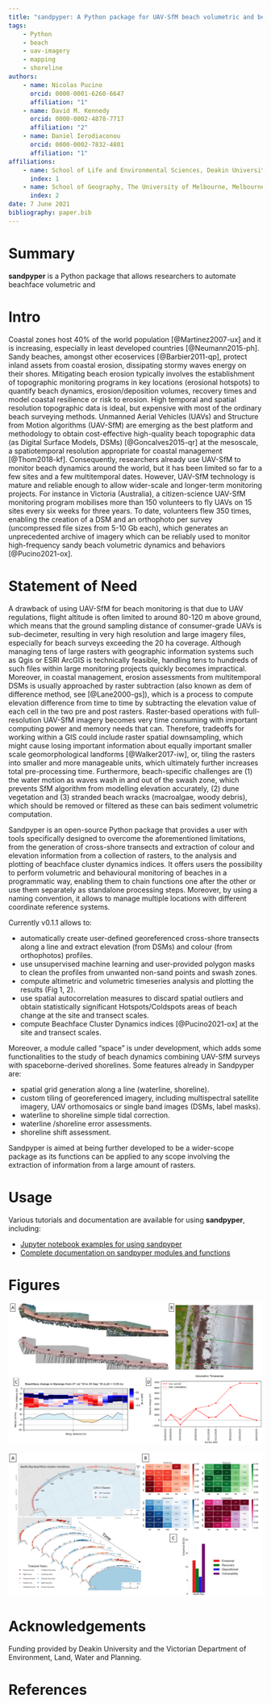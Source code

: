 ```yaml
---
title: "sandpyper: A Python package for UAV-SfM beach volumetric and behavioural analysis"
tags:
    - Python
    - beach
    - uav-imagery
    - mapping
    - shoreline
authors:
    - name: Nicolas Pucino
      orcid: 0000-0001-6260-6647
      affiliation: "1"
    - name: David M. Kennedy
      orcid: 0000-0002-4878-7717
      affiliation: "2"
    - name: Daniel Ierodiaconou
      orcid: 0000-0002-7832-4801
      affiliation: "1"
affiliations:
    - name: School of Life and Environmental Sciences, Deakin University, Warrnambool, 3280, Australia
      index: 1
    - name: School of Geography, The University of Melbourne, Melbourne, 3010, Australia
      index: 2
date: 7 June 2021
bibliography: paper.bib
---
```


# Summary

**sandpyper** is a Python package that allows researchers to automate beachface volumetric and 

# Intro

Coastal zones host 40% of the world population [@Martinez2007-ux]  and it is increasing, especially in least developed countries [@Neumann2015-ph]. Sandy beaches, amongst other ecoservices [@Barbier2011-qp], protect inland assets from coastal erosion, dissipating stormy waves energy on their shores. Mitigating beach erosion typically involves the establishment of topographic monitoring programs in key locations (erosional hotspots) to quantify beach dynamics, erosion/deposition volumes, recovery times and model coastal resilience or risk to erosion. High temporal and spatial resolution topographic data is ideal, but expensive with most of the ordinary beach surveying methods.
Unmanned Aerial Vehicles (UAVs) and Structure from Motion algorithms (UAV-SfM) are emerging as the best platform and methodology to obtain cost-effective high-quality beach topographic data (as Digital Surface Models, DSMs) [@Goncalves2015-qr] at the mesoscale, a spatiotemporal resolution appropriate for coastal management [@Thom2018-kf]. Consequently, researchers already use UAV-SfM to monitor beach dynamics around the world, but it has been limited so far to a few sites and a few multitemporal dates. However, UAV-SfM technology is mature and reliable enough to allow wider-scale and longer-term monitoring projects.
For instance in Victoria (Australia), a citizen-science UAV-SfM monitoring program mobilises more than 150 volunteers to fly UAVs on 15 sites every six weeks for three years. To date, volunteers flew 350 times, enabling the creation of a DSM and an orthophoto per survey (uncompressed file sizes from 5-10 Gb each), which generates an unprecedented archive of imagery which can be reliably used to monitor high-frequency sandy beach volumetric dynamics and behaviors [@Pucino2021-ox].

# Statement of Need

A drawback of using UAV-SfM for beach monitoring is that due to UAV regulations, flight altitude is often limited to around 80-120 m above ground, which means that the ground sampling distance of consumer-grade UAVs is sub-decimeter, resulting in very high resolution and large imagery files, especially for beach surveys exceeding the 20 ha coverage. Although managing tens of large rasters with geographic information systems such as Qgis or ESRI ArcGIS is technically feasible, handling tens to hundreds of such files within large monitoring projects quickly becomes impractical.
Moreover, in coastal management, erosion assessments from multitemporal DSMs is usually approached by raster subtraction (also known as dem of difference method, see [@Lane2000-gs]), which is a process to compute elevation difference from time to time by subtracting the elevation value of each cell in the two pre and post rasters. Raster-based operations with full-resolution UAV-SfM imagery becomes very time consuming with important computing power and memory needs that can.
Therefore, tradeoffs for working within a GIS could include raster spatial downsampling, which might cause losing important information about equally important smaller scale geomorphological landforms [@Walker2017-iw], or, tiling the rasters into smaller and more manageable units, which ultimately further increases total pre-processing time.
Furthermore, beach-specific challenges are (1) the water motion as waves wash in and out of the swash zone, which prevents SfM algorithm from modelling elevation accurately, (2) dune vegetation and (3) stranded beach wracks (macroalgae, woody debris), which should be removed or filtered as these can bais sediment volumetric computation.

Sandpyper is an open-source Python package that provides a user with tools specifically designed to overcome the aforementioned limitations, from the generation of cross-shore transects and extraction of colour and elevation information from a collection of rasters, to the analysis and plotting of beachface cluster dynamics indices. It offers users the possibility to perform volumetric and behavioural monitoring of beaches in a programmatic way, enabling them to chain functions one after the other or use them separately as standalone processing steps. Moreover, by using a naming convention, it allows to manage multiple locations with different coordinate reference systems.


Currently v0.1.1 allows to:

* automatically create user-defined georeferenced cross-shore transects along a line and extract elevation (from DSMs) and colour (from orthophotos) profiles.
* use unsupervised machine learning and user-provided polygon masks to clean the profiles from unwanted non-sand points and swash zones.
* compute altimetric and volumetric timeseries analysis and plotting the results (Fig 1, 2).
* use spatial autocorrelation measures to discard spatial outliers and obtain statistically significant Hotspots/Coldspots areas of beach change at the site and transect scales.
* compute Beachface Cluster Dynamics indices [@Pucino2021-ox] at the site and transect scales.

Moreover, a module called “space” is under development, which adds some functionalities to the study of beach dynamics combining UAV-SfM surveys with spaceborne-derived shorelines. Some features already in Sandpyper are:

* spatial grid generation along a line (waterline, shoreline).
* custom tiling of georeferenced imagery, including multispectral satellite imagery, UAV orthomosaics or single band images (DSMs, label masks).
* waterline to shoreline simple tidal correction.
* waterline /shoreline error assessments.
* shoreline shift assessment.

Sandpyper is aimed at being further developed to be a wider-scope package as its functions can be applied to any scope involving the extraction of information from a large amount of rasters.

# Usage

Various tutorials and documentation are available for using **sandpyper**, including:

-   [Jupyter notebook examples for using sandpyper](https://github.com/npucino/sandpyper/tree/master/examples)
-   [Complete documentation on sandpyper modules and functions](https://npucino.github.io/sandpyper/)

# Figures

![**Example of the volumetric change computation pipeline.** (A) A sample virtual transects network. (B) Sand and no-sand classified points, facilitated with iterative Silhouette and KMeans analysis. (C) Alongshore transect-scale altimetric (top) and volumetric (bottom) change. (D) Site-level Mean Elevation Change (MEC) timeseries.\label{fig:ground}](joss_fig1.png)

![**Example of derivation of e-BCD indices.** (A) statistical significant clusters of elevation changes (hot-coldspots) timeseries. (B) First-order transition probabilities matrices. (C) e-BCDs plot derived.\label{fig:dists}](joss_fig2.png)

# Acknowledgements

Funding provided by Deakin University and the Victorian Department of Environment, Land, Water and Planning.

# References
